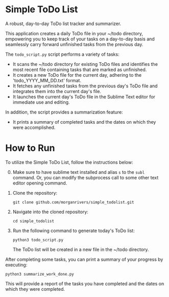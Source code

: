 # Simple ToDo List
A robust, day-to-day ToDo list tracker and summarizer.

This application creates a daily ToDo file in your ~/todo directory, empowering you to keep track of your tasks on a day-to-day basis and seamlessly carry forward unfinished tasks from the previous day.

The `todo_script.py` script performs a variety of tasks:

- It scans the ~/todo directory for existing ToDo files and identifies the most recent file containing tasks that are marked as unfinished.
- It creates a new ToDo file for the current day, adhering to the 'todo_YYYY_MM_DD.txt' format.
- It fetches any unfinished tasks from the previous day's ToDo file and integrates them into the current day's file.
- It launches the current day's ToDo file in the Sublime Text editor for immediate use and editing.

In addition, the script provides a summarization feature:

- It prints a summary of completed tasks and the dates on which they were accomplished.

# How to Run
To utilize the Simple ToDo List, follow the instructions below:

0. Make sure to have sublime text installed and alias `s` to the `subl` command. Or, you can modify the subprocess call to some other text editor opening command.

1. Clone the repository:
    ```
    git clone github.com/morganrivers/simple_todolist.git
    ```

2. Navigate into the cloned repository:
    ```
    cd simple_todolist
    ```

3. Run the following command to generate today's ToDo list:
    ```
    python3 todo_script.py
    ```
    The ToDo list will be created in a new file in the ~/todo directory.

After completing some tasks, you can print a summary of your progress by executing:

```
python3 summarize_work_done.py
```

This will provide a report of the tasks you have completed and the dates on which they were completed.
